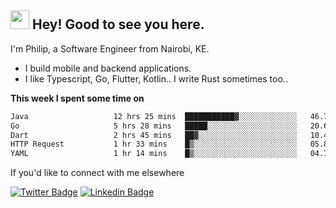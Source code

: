 <h2><img src="https://slackmojis.com/emojis/3643-cool-doge/download" width="30"/> Hey! Good to see you here.</h2>

<p>I'm Philip, a Software Engineer from Nairobi, KE. 

- I build mobile and backend applications.
- I like Typescript, Go, Flutter, Kotlin.. I write Rust sometimes too..</p>

**This week I spent some time on**
<!--START_SECTION:waka-->

```txt
Java                   12 hrs 25 mins  ███████████▓░░░░░░░░░░░░░   46.79 %
Go                     5 hrs 28 mins   █████░░░░░░░░░░░░░░░░░░░░   20.62 %
Dart                   2 hrs 45 mins   ██▓░░░░░░░░░░░░░░░░░░░░░░   10.40 %
HTTP Request           1 hr 33 mins    █▒░░░░░░░░░░░░░░░░░░░░░░░   05.86 %
YAML                   1 hr 14 mins    █▒░░░░░░░░░░░░░░░░░░░░░░░   04.71 %
```

<!--END_SECTION:waka-->

If you'd like to connect with me elsewhere

[![Twitter Badge](https://img.shields.io/badge/-Twitter-1ca0f1?style=flat-square&labelColor=1ca0f1&logo=twitter&logoColor=white&link=https://twitter.com/_diogorodrigues)](https://twitter.com/kimathiphil)  [![Linkedin Badge](https://img.shields.io/badge/-LinkedIn-blue?style=flat-square&logo=Linkedin&logoColor=white&link=https://www.linkedin.com/in/philip-kimathi-2604a9114/)](https://www.linkedin.com/in/philip-kimathi-2604a9114/)
